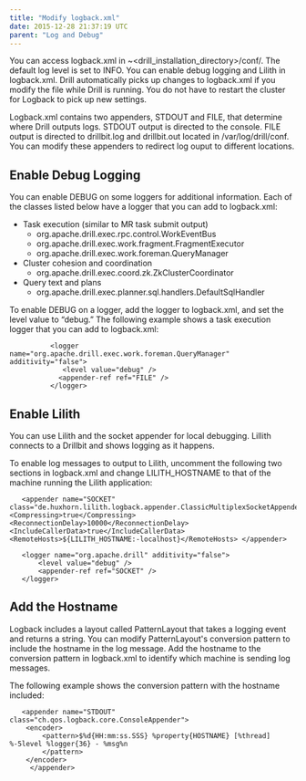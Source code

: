 ```yaml
---
title: "Modify logback.xml"
date: 2015-12-28 21:37:19 UTC
parent: "Log and Debug"
---
```


You can access logback.xml in ~<drill_installation_directory>/conf/. The default log level is set to INFO. You can enable debug logging and Lilith in logback.xml. Drill automatically picks up changes to logback.xml if you modify the file while Drill is running. You do not have to restart the cluster for Logback to pick up new settings.

Logback.xml contains two appenders, STDOUT and FILE, that determine where Drill outputs logs. STDOUT output is directed to the console. FILE output is directed to drillbit.log and drillbit.out located in /var/log/drill/conf. You can modify these appenders to redirect log ouput to different locations.

## Enable Debug Logging
You can enable DEBUG on some loggers for additional information. Each of the classes listed below have a logger that you can add to logback.xml:

* Task execution (similar to MR task submit output)  
  * org.apache.drill.exec.rpc.control.WorkEventBus  
  * org.apache.drill.exec.work.fragment.FragmentExecutor  
  * org.apache.drill.exec.work.foreman.QueryManager  
* Cluster cohesion and coordination  
  * org.apache.drill.exec.coord.zk.ZkClusterCoordinator  
* Query text and plans
  * org.apache.drill.exec.planner.sql.handlers.DefaultSqlHandler

To enable DEBUG on a logger, add the logger to logback.xml, and set the level value to “debug.”
The following example shows a task execution logger that you can add to logback.xml:

              <logger name="org.apache.drill.exec.work.foreman.QueryManager" additivity="false">
                 <level value="debug" />
                <appender-ref ref="FILE" />
              </logger>

## Enable Lilith
You can use Lilith and the socket appender for local debugging. Lillith connects to a Drillbit and shows logging as it happens.

To enable log messages to output to Lilith, uncomment the following two sections in logback.xml and change LILITH_HOSTNAME to that of the machine running the Lilith application:

       <appender name="SOCKET" class="de.huxhorn.lilith.logback.appender.ClassicMultiplexSocketAppender"> <Compressing>true</Compressing> <ReconnectionDelay>10000</ReconnectionDelay> <IncludeCallerData>true</IncludeCallerData> <RemoteHosts>${LILITH_HOSTNAME:-localhost}</RemoteHosts> </appender>
       
       <logger name="org.apache.drill" additivity="false">
           <level value="debug" />
           <appender-ref ref="SOCKET" />
       </logger>
 
## Add the Hostname
Logback includes a layout called PatternLayout that takes a logging event and returns a string. You can modify PatternLayout's conversion pattern to include the hostname in the log message. Add the hostname to the conversion pattern in logback.xml to identify which machine is sending log messages.

The following example shows the conversion pattern with the hostname included:

       <appender name="STDOUT" class="ch.qos.logback.core.ConsoleAppender">
        <encoder>
            <pattern>$%d{HH:mm:ss.SSS} %property{HOSTNAME} [%thread] %-5level %logger{36} - %msg%n
            </pattern>
        </encoder>
         </appender>


